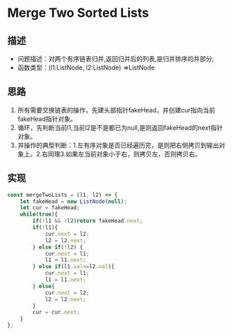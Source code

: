 # Merge Two Sorted Lists
## 描述
- 问题描述：对两个有序链表归并,返回归并后的列表,是归并排序的并部分;
- 函数类型：(l1:ListNode, l2:ListNode) =>ListNode
## 思路
1. 所有需要交换链表的操作，先建头部指针fakeHead，并创建cur指向当前fakeHead指针对象。
2. 循环，先判断当前l1,当前l2是不是都已为null,是则返回fakeHead的next指针对象。
3. 并操作的典型判断：1.左有序对象是否已经遍历完，是则把右侧拷贝到输出对象上。2.右同理3.如果左当前对象小于右，则拷贝左，否则拷贝右。
## 实现
```javascript
const mergeTwoLists = (l1, l2) => {
    let fakeHead = new ListNode(null);
    let cur = fakeHead;
    while(true){
        if(!l1 && !l2)return fakeHead.next;
        if(!l1){
            cur.next = l2;
            l2 = l2.next;
        } else if(!l2) {
            cur.next = l1;
            l1 = l1.next;
        } else if(l1.val<=l2.val){
            cur.next = l1;
            l1 = l1.next;            
        } else{
            cur.next = l2;
            l2 = l2.next;            
        }
        cur = cur.next;
    }
};
```

